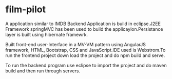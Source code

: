 # film-pilot
A application similar to IMDB
Backend Application is build in eclipse.J2EE Framework springMVC has been used to build the applicayion.Persistance layer is built using hibernate framewrk.

Built front-end user-Interface in a MV-VM pattern using AngularJS framework, HTML, Bootstrap, CSS and JavaScript.IDE used is Webstrom.To run the frontend project down load the project and do npm build and serve.

To run the backend program use eclipse to import the project and do maven build and then run through servers.
